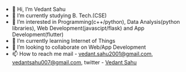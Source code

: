 - 👋 Hi, I’m Vedant Sahu
- 🔭 I’m currently studying B. Tech.(CSE)
- 👀 I’m interested in Programming(c++/python), Data Analysis(python libraries), Web Development(javascipt/flask) and App Development(flutter)
- 🌱 I’m currently learning Internet of Things
- 💞️ I’m looking to collaborate on Web/App Development
- 📫 How to reach me mail - [vedant.sahu2001@gmail.com](https://mail.google.com/mail/u/0/?fs=1&tf=cm&source=mailto&to=vedant.sahu2001@gmail.com),
                             [vedantsahu007@gmail.com](https://mail.google.com/mail/u/0/?fs=1&tf=cm&source=mailto&to=vedantsahu007@gmail.com),
                     twitter - [Vedant Sahu](https://twitter.com/ve_sahu)        



<!---
VedantSahu01/VedantSahu01 is a ✨ special ✨ repository because its `README.md` (this file) appears on your GitHub profile.
You can click the Preview link to take a look at your changes.
--->
